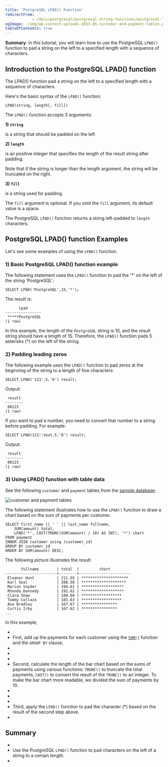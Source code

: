 ```yaml
---
title: 'PostgreSQL LPAD() Function'
redirectFrom: 
            - /docs/postgresql/postgresql-string-functions/postgresql-lpad/
ogImage: ./img/wp-content-uploads-2013-05-customer-and-payment-tables.png
tableOfContents: true
---
```



**Summary**: in this tutorial, you will learn how to use the PostgreSQL `LPAD()` function to pad a string on the left to a specified length with a sequence of characters.





## Introduction to the PostgreSQL LPAD() function





The LPAD() function pad a string on the left to a specified length with a sequence of characters.





Here's the basic syntax of the `LPAD()` function:





```
LPAD(string, length[, fill])
```





The `LPAD()` function accepts 3 arguments:





**1) `string`**





is a string that should be padded on the left





**2) `length`**





is an positive integer that specifies the length of the result string after padding.





Note that if the string is longer than the length argument, the string will be truncated on the right.





**3) `fill`**





is a string used for padding.





The `fill` argument is optional. If you omit the `fill` argument, its default value is a space.





The PostgreSQL `LPAD()` function returns a string left-padded to `length` characters.





## PostgreSQL LPAD() function Examples





Let's see some examples of using the `LPAD()` function.





### 1) Basic PostgreSQL LPAD() function example





The following statement uses the `LPAD()` function to pad the '\*' on the left of the string 'PostgreSQL':





```
SELECT LPAD('PostgreSQL',15,'*');
```





The result is:





```
      lpad
----------------
 *****PostgreSQL
(1 row)
```





In this example, the length of the `PostgreSQL` string is 10, and the result string should have a length of 15. Therefore, the `LPAD()` function pads 5 asterisks (\*) on the left of the string.





### 2) Padding leading zeros





The following example uses the `LPAD()` function to pad zeros at the beginning of the string to a length of five characters:





```
SELECT LPAD('123',5,'0') result;
```





Output:





```
 result
--------
 00123
(1 row)
```





If you want to pad a number, you need to convert that number to a string before padding. For example:





```
SELECT LPAD(123::text,5,'0') result;
```





Output:





```
 result
--------
 00123
(1 row)
```





### 3) Using LPAD() function with table data





See the following `customer` and `payment` tables from the [sample database](https://www.postgresqltutorial.com/postgresql-getting-started/postgresql-sample-database/):





![customer and payment tables](./img/wp-content-uploads-2013-05-customer-and-payment-tables.png)





The following statement illustrates how to use the `LPAD()` function to draw a chart based on the sum of payments per customer.





```
SELECT first_name || ' ' || last_name fullname,
    SUM(amount) total,
    LPAD('*', CAST(TRUNC(SUM(amount) / 10) AS INT), '*') chart
FROM payment
INNER JOIN customer using (customer_id)
GROUP BY customer_id
ORDER BY SUM(amount) DESC;
```





The following picture illustrates the result:





```
       fullname        | total  |         chart
-----------------------+--------+-----------------------
 Eleanor Hunt          | 211.55 | *********************
 Karl Seal             | 208.58 | ********************
 Marion Snyder         | 194.61 | *******************
 Rhonda Kennedy        | 191.62 | *******************
 Clara Shaw            | 189.60 | ******************
 Tommy Collazo         | 183.63 | ******************
 Ana Bradley           | 167.67 | ****************
 Curtis Irby           | 167.62 | ****************
...
```





In this example,





- 
- First, add up the payments for each customer using the [`SUM()`](https://www.postgresqltutorial.com/postgresql-aggregate-functions/postgresql-sum-function/) function and the `GROUP BY` clause,
- 
-
- 
- Second, calculate the length of the bar chart based on the sums of payments using various functions: `TRUNC()` to truncate the total payments, `CAST()` to convert the result of the `TRUNC()` to an integer. To make the bar chart more readable, we divided the sum of payments by 10.
- 
-
- 
- Third, apply the `LPAD()` function to pad the character (\*) based on the result of the second step above.
- 





## Summary





- 
- Use the PostgreSQL `LPAD()` function to pad characters on the left of a string to a certain length.
- 


